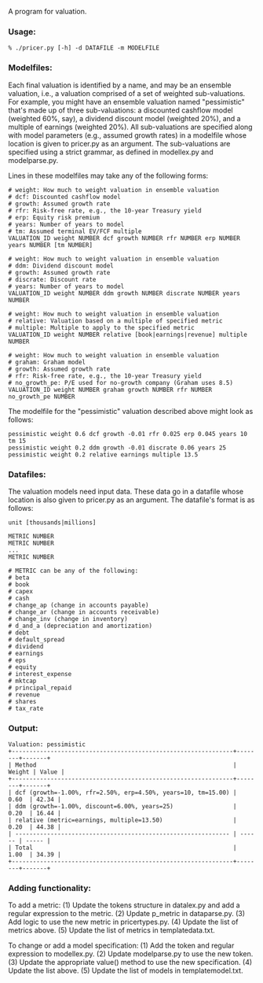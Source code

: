 A program for valuation.

### Usage:

```
% ./pricer.py [-h] -d DATAFILE -m MODELFILE
```

### Modelfiles:

Each final valuation is identified by a name, and may be an ensemble valuation, i.e., a valuation comprised of a set of weighted sub-valuations. For example, you might have an ensemble valuation named "pessimistic" that's made up of three sub-valuations: a discounted cashflow model (weighted 60%, say), a dividend discount model (weighted 20%), and a multiple of earnings (weighted 20%). All sub-valuations are specified along with model parameters (e.g., assumed growth rates) in a modelfile whose location is given to pricer.py as an argument. The sub-valuations are specified using a strict grammar, as defined in modellex.py and modelparse.py.

Lines in these modelfiles may take any of the following forms:

```
# weight: How much to weight valuation in ensemble valuation
# dcf: Discounted cashflow model
# growth: Assumed growth rate
# rfr: Risk-free rate, e.g., the 10-year Treasury yield
# erp: Equity risk premium
# years: Number of years to model
# tm: Assumed terminal EV/FCF multiple
VALUATION_ID weight NUMBER dcf growth NUMBER rfr NUMBER erp NUMBER years NUMBER [tm NUMBER]

# weight: How much to weight valuation in ensemble valuation
# ddm: Dividend discount model
# growth: Assumed growth rate
# discrate: Discount rate
# years: Number of years to model
VALUATION_ID weight NUMBER ddm growth NUMBER discrate NUMBER years NUMBER

# weight: How much to weight valuation in ensemble valuation
# relative: Valuation based on a multiple of specified metric
# multiple: Multiple to apply to the specified metric
VALUATION_ID weight NUMBER relative [book|earnings|revenue] multiple NUMBER

# weight: How much to weight valuation in ensemble valuation
# graham: Graham model
# growth: Assumed growth rate
# rfr: Risk-free rate, e.g., the 10-year Treasury yield
# no_growth_pe: P/E used for no-growth company (Graham uses 8.5)
VALUATION_ID weight NUMBER graham growth NUMBER rfr NUMBER no_growth_pe NUMBER
```

The modelfile for the "pessimistic" valuation described above might look as follows:

```
pessimistic weight 0.6 dcf growth -0.01 rfr 0.025 erp 0.045 years 10 tm 15
pessimistic weight 0.2 ddm growth -0.01 discrate 0.06 years 25
pessimistic weight 0.2 relative earnings multiple 13.5
```

### Datafiles:

The valuation models need input data. These data go in a datafile whose location is also given to pricer.py as an argument. The datafile's format is as follows:

```
unit [thousands|millions]

METRIC NUMBER
METRIC NUMBER
...
METRIC NUMBER

# METRIC can be any of the following:
# beta
# book
# capex
# cash
# change_ap (change in accounts payable)
# change_ar (change in accounts receivable)
# change_inv (change in inventory)
# d_and_a (depreciation and amortization)
# debt
# default_spread
# dividend
# earnings
# eps
# equity
# interest_expense
# mktcap
# principal_repaid
# revenue
# shares
# tax_rate
```

### Output:

```
Valuation: pessimistic
+---------------------------------------------------------------+--------+-------+
| Method                                                        | Weight | Value |
+---------------------------------------------------------------+--------+-------+
| dcf (growth=-1.00%, rfr=2.50%, erp=4.50%, years=10, tm=15.00) |  0.60  | 42.34 |
| ddm (growth=-1.00%, discount=6.00%, years=25)                 |  0.20  | 16.44 |
| relative (metric=earnings, multiple=13.50)                    |  0.20  | 44.38 |
| ------------------------------------------------------------- | ------ | ----- |
| Total                                                         |  1.00  | 34.39 |
+---------------------------------------------------------------+--------+-------+
```

### Adding functionality:

To add a metric: (1) Update the tokens structure in datalex.py and add a regular expression to the metric. (2) Update p_metric in dataparse.py. (3) Add logic to use the new metric in pricertypes.py. (4) Update the list of metrics above. (5) Update the list of metrics in templatedata.txt.

To change or add a model specification: (1) Add the token and regular expression to modellex.py. (2) Update modelparse.py to use the new token. (3) Update the appropriate value() method to use the new specification. (4) Update the list above. (5) Update the list of models in templatemodel.txt.


